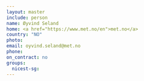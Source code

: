 ```yaml
---
layout: master
include: person
name: Øyvind Seland
home: <a href="https://www.met.no/en">met.no</a>
country: "NO"
photo:
email: oyvind.seland@met.no
phone:
on_contract: no
groups:
  nicest-sg:
---
```

